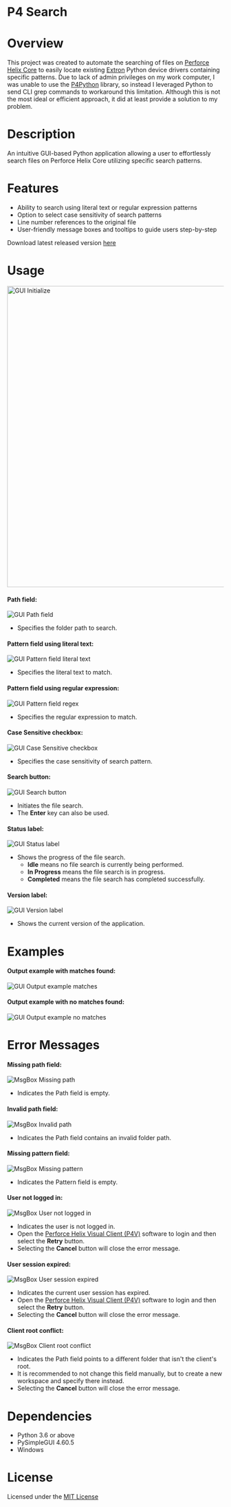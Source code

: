 # P4 Search

# Overview
This project was created to automate the searching of files on [Perforce Helix Core](https://www.perforce.com/products/helix-core/) to easily locate existing [Extron](https://www.extron.com/) Python device drivers containing specific patterns. Due to lack of admin privileges on my work computer, I was unable to use the [P4Python](https://www.perforce.com/manuals/p4python/Content/P4Python/python.programming.html) library, so instead I leveraged Python to send CLI grep commands to workaround this limitation. Although this is not the most ideal or efficient approach, it did at least provide a solution to my problem.

# Description
An intuitive GUI-based Python application allowing a user to effortlessly search files on Perforce Helix Core utilizing specific search patterns.

# Features
- Ability to search using literal text or regular expression patterns
- Option to select case sensitivity of search patterns
- Line number references to the original file
- User-friendly message boxes and tooltips to guide users step-by-step

Download latest released version [here](https://github.com/spmohara/P4-Search/releases/tag/v1.0.0)

# Usage
<img src="images/GUI%20Initialize.png" width="700" alt="GUI Initialize">

#### Path field:
![GUI Path field](images/GUI%20Path%20field.png)
- Specifies the folder path to search.

#### Pattern field using literal text:
![GUI Pattern field literal text](images/GUI%20Pattern%20field%20text.png)
- Specifies the literal text to match.

#### Pattern field using regular expression:
![GUI Pattern field regex](images/GUI%20Pattern%20field%20regex.png)
- Specifies the regular expression to match.

#### Case Sensitive checkbox:
![GUI Case Sensitive checkbox](images/GUI%20Case%20Sensitive%20checkbox.png)
- Specifies the case sensitivity of search pattern.

#### Search button:
![GUI Search button](images/GUI%20Search%20button.png)
- Initiates the file search.
- The **Enter** key can also be used.

#### Status label:
![GUI Status label](images/GUI%20Status%20label.png)
- Shows the progress of the file search.
    - **Idle** means no file search is currently being performed.
    - **In Progress** means the file search is in progress.
    - **Completed** means the file search has completed successfully.

#### Version label:
![GUI Version label](images/GUI%20Version%20label.png)
- Shows the current version of the application.

# Examples
#### Output example with matches found:
![GUI Output example matches](images/GUI%20Output%20example%20matches.png)

#### Output example with no matches found:
![GUI Output example no matches](images/GUI%20Output%20example%20no%20matches.png)

# Error Messages
#### Missing path field:
![MsgBox Missing path](images/MsgBox%20Missing%20path.png)
- Indicates the Path field is empty.

#### Invalid path field:
![MsgBox Invalid path](images/MsgBox%20Invalid%20path.png)
- Indicates the Path field contains an invalid folder path.

#### Missing pattern field:
![MsgBox Missing pattern](images/MsgBox%20Missing%20pattern.png)
- Indicates the Pattern field is empty.

#### User not logged in:
![MsgBox User not logged in](images/MsgBox%20User%20not%20logged%20in.png)
- Indicates the user is not logged in.
- Open the [Perforce Helix Visual Client (P4V)](https://www.perforce.com/downloads/helix-visual-client-p4v) software to login and then select the **Retry** button.
- Selecting the **Cancel** button will close the error message.

#### User session expired:
![MsgBox User session expired](images/MsgBox%20User%20session%20expired.png)
- Indicates the current user session has expired.
- Open the [Perforce Helix Visual Client (P4V)](https://www.perforce.com/downloads/helix-visual-client-p4v) software to login and then select the **Retry** button.
- Selecting the **Cancel** button will close the error message.

#### Client root conflict:
![MsgBox Client root conflict](images/MsgBox%20Client%20root%20conflict.png)
- Indicates the Path field points to a different folder that isn't the client's root.
- It is recommended to not change this field manually, but to create a new workspace and specify there instead.
- Selecting the **Cancel** button will close the error message.

# Dependencies
- Python 3.6 or above
- PySimpleGUI 4.60.5
- Windows

# License
Licensed under the [MIT License](LICENSE)
